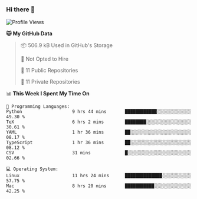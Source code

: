 ### Hi there 👋

<!--
**huayuan4396/huayuan4396** is a ✨ _special_ ✨ repository because its `README.md` (this file) appears on your GitHub profile.

Here are some ideas to get you started:

- 🔭 I’m currently working on ...
- 🌱 I’m currently learning ...
- 👯 I’m looking to collaborate on ...
- 🤔 I’m looking for help with ...
- 💬 Ask me about ...
- 📫 How to reach me: ...
- 😄 Pronouns: ...
- ⚡ Fun fact: ...
-->

<!--START_SECTION:waka-->
![Profile Views](http://img.shields.io/badge/Profile%20Views-2-blue)

**🐱 My GitHub Data** 

> 📦 506.9 kB Used in GitHub's Storage 
 > 
> 🚫 Not Opted to Hire
 > 
> 📜 11 Public Repositories 
 > 
> 🔑 11 Private Repositories 
 > 
📊 **This Week I Spent My Time On** 

```text
💬 Programming Languages: 
Python                   9 hrs 44 mins       ████████████░░░░░░░░░░░░░   49.30 % 
TeX                      6 hrs 2 mins        ████████░░░░░░░░░░░░░░░░░   30.61 % 
YAML                     1 hr 36 mins        ██░░░░░░░░░░░░░░░░░░░░░░░   08.17 % 
TypeScript               1 hr 36 mins        ██░░░░░░░░░░░░░░░░░░░░░░░   08.12 % 
CSV                      31 mins             █░░░░░░░░░░░░░░░░░░░░░░░░   02.66 % 

💻 Operating System: 
Linux                    11 hrs 24 mins      ██████████████░░░░░░░░░░░   57.75 % 
Mac                      8 hrs 20 mins       ███████████░░░░░░░░░░░░░░   42.25 % 
```


<!--END_SECTION:waka-->
